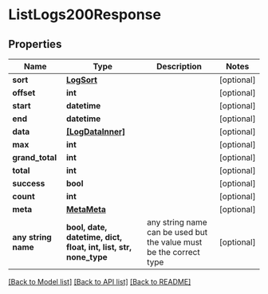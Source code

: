 # ListLogs200Response


## Properties
Name | Type | Description | Notes
------------ | ------------- | ------------- | -------------
**sort** | [**LogSort**](LogSort.md) |  | [optional] 
**offset** | **int** |  | [optional] 
**start** | **datetime** |  | [optional] 
**end** | **datetime** |  | [optional] 
**data** | [**[LogDataInner]**](LogDataInner.md) |  | [optional] 
**max** | **int** |  | [optional] 
**grand_total** | **int** |  | [optional] 
**total** | **int** |  | [optional] 
**success** | **bool** |  | [optional] 
**count** | **int** |  | [optional] 
**meta** | [**MetaMeta**](MetaMeta.md) |  | [optional] 
**any string name** | **bool, date, datetime, dict, float, int, list, str, none_type** | any string name can be used but the value must be the correct type | [optional]

[[Back to Model list]](../README.md#documentation-for-models) [[Back to API list]](../README.md#documentation-for-api-endpoints) [[Back to README]](../README.md)


